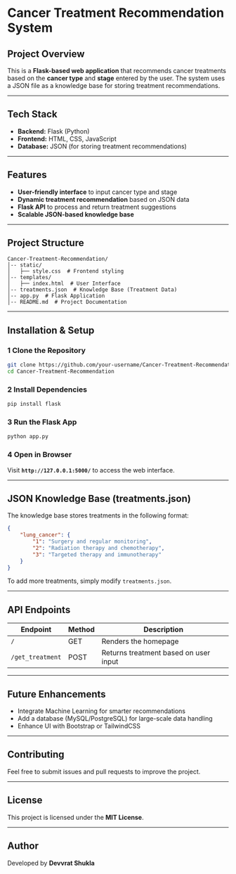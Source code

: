 # Cancer Treatment Recommendation System
##  Project Overview
This is a **Flask-based web application** that recommends cancer treatments based on the **cancer type** and **stage** entered by the user. The system uses a JSON file as a knowledge base for storing treatment recommendations.

---

##  Tech Stack
- **Backend:** Flask (Python)
- **Frontend:** HTML, CSS, JavaScript
- **Database:** JSON (for storing treatment recommendations)

---

##  Features
- **User-friendly interface** to input cancer type and stage
- **Dynamic treatment recommendation** based on JSON data
- **Flask API** to process and return treatment suggestions
- **Scalable JSON-based knowledge base**

---

##  Project Structure
```
Cancer-Treatment-Recommendation/
│-- static/
│   ├── style.css  # Frontend styling
│-- templates/
│   ├── index.html  # User Interface
│-- treatments.json  # Knowledge Base (Treatment Data)
│-- app.py  # Flask Application
│-- README.md  # Project Documentation
```

---

##  Installation & Setup
### 1 Clone the Repository
```bash
git clone https://github.com/your-username/Cancer-Treatment-Recommendation.git
cd Cancer-Treatment-Recommendation
```

### 2 Install Dependencies
```bash
pip install flask
```

### 3 Run the Flask App
```bash
python app.py
```

### 4 Open in Browser
Visit **`http://127.0.0.1:5000/`** to access the web interface.

---

##  JSON Knowledge Base (treatments.json)
The knowledge base stores treatments in the following format:
```json
{
    "lung_cancer": {
        "1": "Surgery and regular monitoring",
        "2": "Radiation therapy and chemotherapy",
        "3": "Targeted therapy and immunotherapy"
    }
}
```
To add more treatments, simply modify `treatments.json`.

---

##  API Endpoints
| Endpoint          | Method | Description |
|------------------|--------|-------------|
| `/`              | GET    | Renders the homepage |
| `/get_treatment` | POST   | Returns treatment based on user input |

---

##  Future Enhancements
- Integrate Machine Learning for smarter recommendations
- Add a database (MySQL/PostgreSQL) for large-scale data handling
- Enhance UI with Bootstrap or TailwindCSS

---

##  Contributing
Feel free to submit issues and pull requests to improve the project.

---

##  License
This project is licensed under the **MIT License**.

---

##  Author
Developed by **Devvrat Shukla** 

